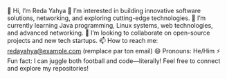 👋 Hi, I’m Reda Yahya
👀 I’m interested in building innovative software solutions, networking, and exploring cutting-edge technologies.
🌱 I’m currently learning Java programming, Linux systems, web technologies, and advanced networking.
💞️ I’m looking to collaborate on open-source projects and new tech startups.
📫 How to reach me: redayahya@example.com (remplace par ton email)
😄 Pronouns: He/Him
⚡ Fun fact: I can juggle both football and code—literally!
Feel free to connect and explore my repositories!
